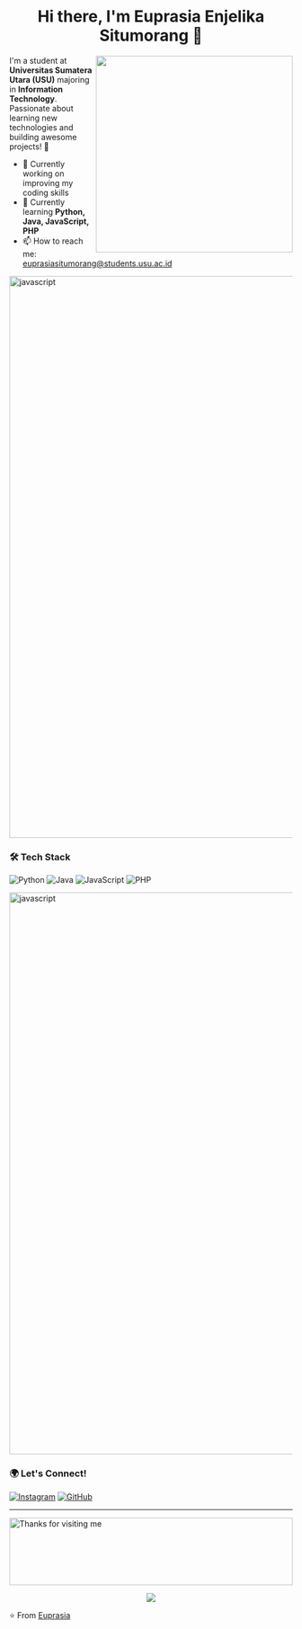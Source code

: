 <h1 align="center">Hi there, I'm Euprasia Enjelika Situmorang 👋 </h1>

<img src="https://media.giphy.com/media/qgQUggAC3Pfv687qPC/giphy.gif" width="350px" align="right" />

I'm a student at **Universitas Sumatera Utara (USU)** majoring in **Information Technology**. Passionate about learning new technologies and building awesome projects! 🚀

- 🔭 Currently working on improving my coding skills
- 🌱 Currently learning **Python, Java, JavaScript, PHP**
- 📫 How to reach me: euprasiasitumorang@students.usu.ac.id

<!-- garis -->
<img align="center" src="https://user-images.githubusercontent.com/73097560/115834477-dbab4500-a447-11eb-908a-139a6edaec5c.gif" alt="javascript" width="1000"/>
<!-- End -->

### 🛠 Tech Stack

![Python](https://img.shields.io/badge/Python-3776AB?style=for-the-badge&logo=python&logoColor=white)
![Java](https://img.shields.io/badge/Java-007396?style=for-the-badge&logo=java&logoColor=white)
![JavaScript](https://img.shields.io/badge/JavaScript-F7DF1E?style=for-the-badge&logo=javascript&logoColor=black)
![PHP](https://img.shields.io/badge/PHP-777BB4?style=for-the-badge&logo=php&logoColor=white)

<!-- garis -->
<img align="center" src="https://user-images.githubusercontent.com/73097560/115834477-dbab4500-a447-11eb-908a-139a6edaec5c.gif" alt="javascript" width="1000"/>
<!-- End -->

### 🌍 Let's Connect!

[![Instagram](https://img.shields.io/badge/Instagram-Profile-purple?style=flat&logo=instagram)](https://www.instagram.com/euprasiaasitumorang/)
[![GitHub](https://img.shields.io/badge/GitHub-Profile-black?style=flat&logo=github)](https://github.com/euprasiaaja)

---
<img height="120" alt="Thanks for visiting me" width="100%" src="https://raw.githubusercontent.com/BrunnerLivio/brunnerlivio/master/images/marquee.svg" />
<p align="center">
  <img src="https://capsule-render.vercel.app/api?type=waving&color=gradient&height=60&section=footer&width=100"/>
</p>

⭐️ From [Euprasia](https://github.com/your-username)
